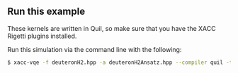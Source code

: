 ## Run this example

These kernels are written in Quil, so make sure that you have 
the XACC Rigetti plugins installed.

Run this simulation via the command line with the following:

```bash
$ xacc-vqe -f deuteronH2.hpp -a deuteronH2Ansatz.hpp --compiler quil -t vqe --n-qubits 2
```
